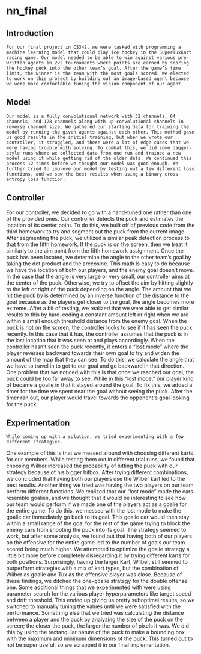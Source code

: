 # nn_final

## Introduction

    For our final project in CS342, we were tasked with programming a machine learning model that could play ice hockey in the SuperTuxKart racing game. Our model needed to be able to win against various pre-written agents in 2v2 tournaments where points are earned by scoring the hockey puck into the other team’s goal. After the game’s time limit, the winner is the team with the most goals scored. We elected to work on this project by building out an image-based agent because we were more comfortable tuning the vision component of our agent. 
    
## Model

    Our model is a fully convolutional network with 32 channels, 64 channels, and 128 channels along with up-convolutional channels in reverse channel size. We gathered our starting data for training the model by running the given agents against each other. This method gave us good results in the initial training, but when we wrote our controller, it struggled, and there were a lot of edge cases that we were having trouble with solving. To combat this, we did some dagger-style runs where we collected data from one run and trained a new model using it while getting rid of the older data. We continued this process 12 times before we thought our model was good enough. We further tried to improve our model by testing out a few different loss functions, and we saw the best results when using a binary cross-entropy loss function. 
    
## Controller

For our controller, we decided to go with a hand-tuned one rather than one of the provided ones. Our controller detects the puck and estimates the location of its center point. To do this, we built off of previous code from the third homework to try and segment out the puck from the current image. After segmenting the puck, we utilized a similar peak detection process to that from the fifth homework.
 If the puck is on the screen, then we treat it similarly to the aim point from the fifth homework assignment. Once the puck has been located, we determine the angle to the other team’s goal by taking the dot product and the arccosine. This math is easy to do because we have the location of both our players, and the enemy goal doesn’t move. In the case that the angle is very large or very small, our controller aims at the center of the puck. Otherwise, we try to offset the aim by hitting slightly to the left or right of the puck depending on the angle. The amount that we hit the puck by is determined by an inverse function of the distance to the goal because as the players get closer to the goal, the angle becomes more extreme. After a bit of testing, we realized that we were able to get similar results to this by hard-coding a constant amount left or right when we are within a small enough threshold distance from the enemy goal. 
When the puck is not on the screen, the controller looks to see if it has seen the puck recently. In this case that it has, the controller assumes that the puck is in the last location that it was seen at and plays accordingly. When the controller hasn’t seen the puck recently, it enters a “lost mode” where the player reverses backward towards their own goal to try and widen the amount of the map that they can see. To do this, we calculate the angle that we have to travel in to get to our goal and go backward in that direction. One problem that we noticed with this is that once we reached our goal, the puck could be too far away to see. While in this “lost mode,” our player kind of became a goalie in that it stayed around the goal. To fix this, we added a timer for the time we spent near the goal without seeing the puck. After the timer ran out, our player would travel towards the opponent's goal looking for the puck.

## Experimentation

    While coming up with a solution, we tried experimenting with a few different strategies. 
One example of this is that we messed around with choosing different karts for our members. While testing them out in different trial runs, we found that choosing Wilber increased the probability of hitting the puck with our strategy because of his bigger hitbox. After trying different combinations, we concluded that having both our players use the Wilber kart led to the best results.
 Another thing we tried was having the two players on our team perform different functions. We realized that our “lost mode” made the cars resemble goalies, and we thought that it would be interesting to see how our team would perform if we made one of the players act as a goalie for the entire game. To do this, we messed with the lost mode to make the goalie car immediately go back to its goal. This goalie car would then stay within a small range of the goal for the rest of the game trying to block the enemy cars from shooting the puck into its goal. The strategy seemed to work, but after some analysis, we found out that having both of our players on the offensive for the entire game led to the number of goals our team scored being much higher. We attempted to optimize the goalie strategy a little bit more before completely disregarding it by trying different karts for both positions. Surprisingly, having the larger Kart, Wilber, still seemed to outperform strategies with a mix of kart types, but the combination of Wilber as goalie and Tux as the offensive player was close. Because of these findings, we ditched the one-goalie strategy for the double offense one.
 Some additional things that we experimented with were using parameter search for the various player hyperparameters like target speed and drift threshold. This ended up giving us pretty suboptimal results, so we switched to manually tuning the values until we were satisfied with the performance. Something else that we tried was calculating the distance between a player and the puck by analyzing the size of the puck on the screen; the closer the puck, the larger the number of pixels it was. We did this by using the rectangular nature of the puck to make a bounding box with the maximum and minimum dimensions of the puck. This turned out to not be super useful, so we scrapped it in our final implementation.
